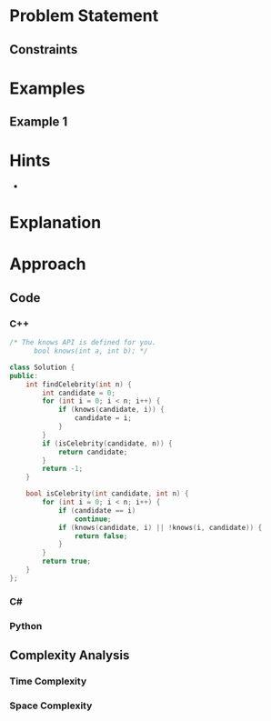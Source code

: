 # Problem Statement

## Constraints

# Examples
## Example 1
# Hints
- 
# Explanation

# Approach

## Code
### C++
```cpp
/* The knows API is defined for you.
      bool knows(int a, int b); */

class Solution {
public:
    int findCelebrity(int n) {
        int candidate = 0;
        for (int i = 0; i < n; i++) {
            if (knows(candidate, i)) {
                candidate = i;
            }
        }
        if (isCelebrity(candidate, n)) {
            return candidate;
        }
        return -1;
    }

    bool isCelebrity(int candidate, int n) {
        for (int i = 0; i < n; i++) {
            if (candidate == i)
                continue;
            if (knows(candidate, i) || !knows(i, candidate)) {
                return false;
            }
        }
        return true;
    }
};
```
### C\#
### Python
## Complexity Analysis
### Time Complexity

### Space Complexity
